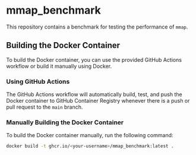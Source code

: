 # mmap_benchmark

This repository contains a benchmark for testing the performance of `mmap`.

## Building the Docker Container

To build the Docker container, you can use the provided GitHub Actions workflow or build it manually using Docker.

### Using GitHub Actions

The GitHub Actions workflow will automatically build, test, and push the Docker container to GitHub Container Registry whenever there is a push or pull request to the `main` branch.

### Manually Building the Docker Container

To build the Docker container manually, run the following command:

```sh
docker build -t ghcr.io/<your-username>/mmap_benchmark:latest .